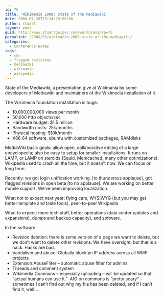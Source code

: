 ```yaml
---
id: 75
title: 'Wikimania 2008: State of the Mediawiki'
date: 2008-07-20T13:24:20+00:00
author: stuart
layout: post
guid: http://www.stuartgeiger.com/wordpress/?p=75
permalink: /2008/07/wikimania-2008-state-of-the-mediawiki/
categories:
  - Conference Notes
tags:
  - cms
  - flagged revisions
  - mediawiki
  - wikimania
  - wikipedia
---
```

State of the Mediawiki, a presentation give at Wikimania by some developers of Mediawiki and maintainers of the Wikimedia installation of it

<!--more-->

The Wikimedia foundation installation is huge:

  * 10,000,000,000 views per month
  * 50,000 http objects/sec
  * Hardware budget: $1.5 million
  * Bandwidth costs: 25k/months
  * Physical hosting: $10k/month
  * X86_64 software, ubuntu with customized packages, RAMdisks

MediaWiki basic goals: allow open, collaborative editing of a large encyclopedia; also be easy to setup for smaller installations. It runs on LAMP, or LAMP on steroids (Squid, Memcached, many other optimizations). Wikipedia used to crash all the time, but it doesn’t now. We can focus on long term.

Recently: we got login unification working. [to thunderous applause], got flagged revisions in open beta [to no applause]. We are working on better mobile support. We’ve been improving localization.

What not to expect next year: flying cars, WYSIWYG (but you may get better template and table tools), peer-to-peer Wikipedia

What to expect: more tech staff, better operations (data center updates and expansions), dumps and backup capacity), and software.

In the software:

  * Revision deletion: there is some version of a page we want to delete, but we don’t want to delete other revisions. We have oversight, but that is a hack. Hacks are bad.
  * Vandalism and abuse: Globally block an IP address across all WMF projects
  * Extension:AbuseFilter – automatic abuse filter for admins
  * Threads and comment system
  * Wikimedia Commons – especially uploading – will be updated so that “actual humans can use it.”  AfD on commons is “pretty scary” – sometimes I can’t find out why my file has been deleted, and if I can’t find it, well…